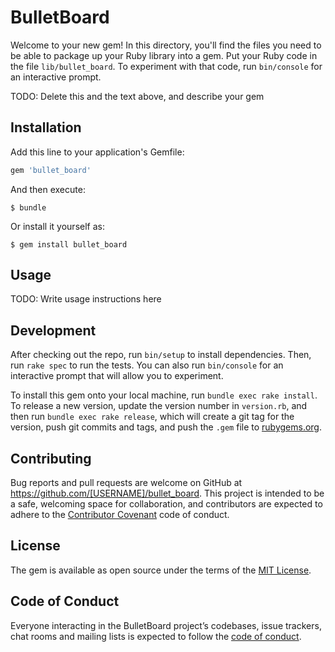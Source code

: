 # BulletBoard

Welcome to your new gem! In this directory, you'll find the files you need to be able to package up your Ruby library into a gem. Put your Ruby code in the file `lib/bullet_board`. To experiment with that code, run `bin/console` for an interactive prompt.

TODO: Delete this and the text above, and describe your gem

## Installation

Add this line to your application's Gemfile:

```ruby
gem 'bullet_board'
```

And then execute:

    $ bundle

Or install it yourself as:

    $ gem install bullet_board

## Usage

TODO: Write usage instructions here

## Development

After checking out the repo, run `bin/setup` to install dependencies. Then, run `rake spec` to run the tests. You can also run `bin/console` for an interactive prompt that will allow you to experiment.

To install this gem onto your local machine, run `bundle exec rake install`. To release a new version, update the version number in `version.rb`, and then run `bundle exec rake release`, which will create a git tag for the version, push git commits and tags, and push the `.gem` file to [rubygems.org](https://rubygems.org).

## Contributing

Bug reports and pull requests are welcome on GitHub at https://github.com/[USERNAME]/bullet_board. This project is intended to be a safe, welcoming space for collaboration, and contributors are expected to adhere to the [Contributor Covenant](http://contributor-covenant.org) code of conduct.

## License

The gem is available as open source under the terms of the [MIT License](https://opensource.org/licenses/MIT).

## Code of Conduct

Everyone interacting in the BulletBoard project’s codebases, issue trackers, chat rooms and mailing lists is expected to follow the [code of conduct](https://github.com/[USERNAME]/bullet_board/blob/master/CODE_OF_CONDUCT.md).
